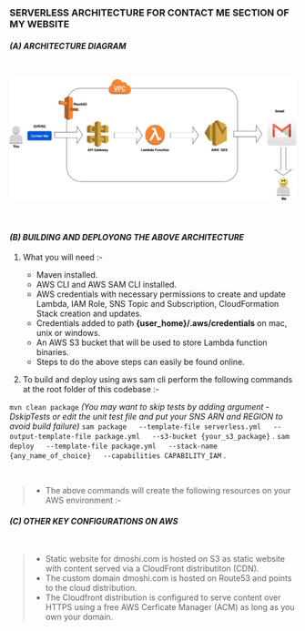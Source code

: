 
### SERVERLESS ARCHITECTURE FOR CONTACT ME SECTION OF MY WEBSITE

#### _(A) ARCHITECTURE DIAGRAM_

<br>

![architecture](https://raw.githubusercontent.com/dmoshi/serverless/master/dmoshi.com.contactme.lambda/src/main/resources/architecture_contactme_transparent.jpg "architecture")

<br>

#### _(B) BUILDING AND DEPLOYONG THE ABOVE ARCHITECTURE_

1. What you will need :- 

   * Maven installed.
   * AWS CLI and AWS SAM CLI installed.
   * AWS credentials with necessary permissions to create and update Lambda, IAM Role, SNS Topic and Subscription, CloudFormation Stack creation and updates. 
   * Credentials added to path **{user_home}/.aws/credentials** on mac, unix or windows. 
   * An AWS S3 bucket that will be used to store Lambda function binaries. 
   * Steps to do the above steps can easily be found online.
 
 2. To build and deploy using aws sam cli perform the following commands at the root folder of this codebase :- 
 
   ```mvn clean package```
   _(You may want to skip tests by adding argument -DskipTests or edit the unit test file and put your SNS ARN and REGION to avoid build failure)_
   ```sam package   --template-file serverless.yml   --output-template-file package.yml   --s3-bucket {your_s3_package}``` .
   ```sam deploy   --template-file package.yml   --stack-name {any_name_of_choice}   --capabilities CAPABILITY_IAM``` .

<br>

> * The above commands will create the following resources on your AWS environment :- 



#### _(C) OTHER KEY CONFIGURATIONS ON AWS_ 

<br>

> * Static website for dmoshi.com is hosted on S3 as static website with content served via a CloudFront distributiton (CDN).
> * The custom domain dmoshi.com is hosted on Route53 and points to the cloud distribution.
> * The Cloudfront distribution is configured to serve content over HTTPS using a free AWS Cerficate Manager (ACM) as long as you own your domain.

<br>





